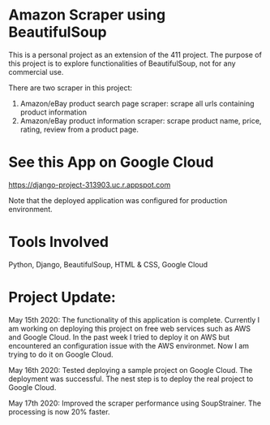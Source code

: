 # Amazon Scraper using BeautifulSoup
This is a personal project as an extension of the 411 project. 
The purpose of this project is to explore functionalities of BeautifulSoup, not for any commercial use. 

There are two scraper in this project: 
1. Amazon/eBay product search page scraper: scrape all urls containing product information
2. Amazon/eBay product information scraper: scrape product name, price, rating, review from a product page. 

# See this App on Google Cloud
https://django-project-313903.uc.r.appspot.com

Note that the deployed application was configured for production environment. 

# Tools Involved
Python, Django, BeautifulSoup, HTML & CSS, Google Cloud


# Project Update: 

May 15th 2020: 
The functionality of this application is complete. Currently I am working on deploying this project on free web services such as AWS and Google Cloud. In the past week I tried to deploy it on AWS but encountered an configuration issue with the AWS environmet. Now I am trying to do it on Google Cloud. 

May 16th 2020:
Tested deploying a sample project on Google Cloud. The deployment was successful. The nest step is to deploy the real project to Google Cloud. 

May 17th 2020: 
Improved the scraper performance using SoupStrainer. The processing is now 20% faster. 
